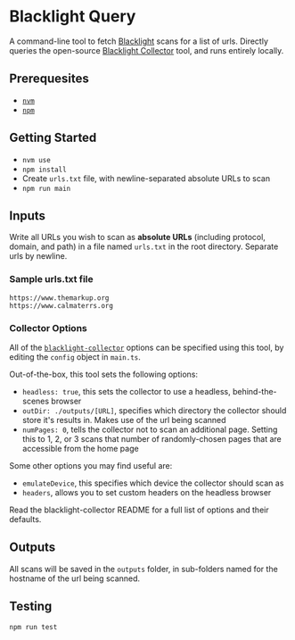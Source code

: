 # Blacklight Query

A command-line tool to fetch [Blacklight](https://themarkup.org/series/blacklight) scans for a list of urls. Directly queries the open-source [Blacklight Collector](https://github.com/the-markup/blacklight-collector) tool, and runs entirely locally.

## Prerequesites

- [`nvm`](https://www.linode.com/docs/guides/how-to-install-use-node-version-manager-nvm/)
- [`npm`](https://docs.npmjs.com/downloading-and-installing-node-js-and-npm)

## Getting Started

- `nvm use`
- `npm install`
- Create `urls.txt` file, with newline-separated absolute URLs to scan
- `npm run main`

## Inputs

Write all URLs you wish to scan as **absolute URLs** (including protocol, domain, and path) in a file named `urls.txt` in the root directory. Separate urls by newline.

### Sample urls.txt file

```text
https://www.themarkup.org
https://www.calmaterrs.org
```

### Collector Options

All of the [`blacklight-collector`](https://github.com/the-markup/blacklight-collector?tab=readme-ov-file#collector-configuration) options can be specified using this tool, by editing the `config` object in `main.ts`.

Out-of-the-box, this tool sets the following options:

- `headless: true`, this sets the collector to use a headless, behind-the-scenes browser
- `outDir: ./outputs/[URL]`, specifies which directory the collector should store it's results in. Makes use of the url being scanned
- `numPages: 0`, tells the collector not to scan an additional page. Setting this to 1, 2, or 3 scans that number of randomly-chosen pages that are accessible from the home page

Some other options you may find useful are:

- `emulateDevice`, this specifies which device the collector should scan as
- `headers`, allows you to set custom headers on the headless browser

Read the blacklight-collector README for a full list of options and their defaults.

## Outputs

All scans will be saved in the `outputs` folder, in sub-folders named for the hostname of the url being scanned.

## Testing

`npm run test`
